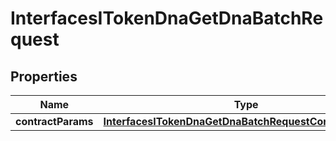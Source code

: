 

# InterfacesITokenDnaGetDnaBatchRequest


## Properties

| Name | Type | Description | Notes |
|------------ | ------------- | ------------- | -------------|
|**contractParams** | [**InterfacesITokenDnaGetDnaBatchRequestContractParams**](InterfacesITokenDnaGetDnaBatchRequestContractParams.md) |  |  |



